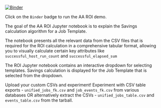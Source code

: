 [![Binder](https://mybinder.org/badge_logo.svg)](https://mybinder.org/v2/gh/AparnaKarve/roi_demo/master)

Click on the `Binder` badge to run the AA ROI demo.

The goal of the AA ROI Jupyter notebook is to explain the Savings calculation algorithm for a Job Template.

The notebook presents all the relevant data from the CSV files that is required for the ROI calculation in a comprehensive tabular format, 
allowing you to visually calculate certain key attributes like `successful_host_run_count` and `successful_elapsed_sum`

The ROI Jupyter notebook contains an interactive dropdown for selecting templates.
Savings calculation is displayed for the Job Template that is selected from the dropdown.

Upload your custom CSVs and experiment!
Experiment with CSV table exports - `unified_jobs_fk.csv` and `job_events_fk.csv` from various databases OR 
alternatively extract the CSVs - `unified_jobs_table.csv` and `events_table.csv` from the tarball.
